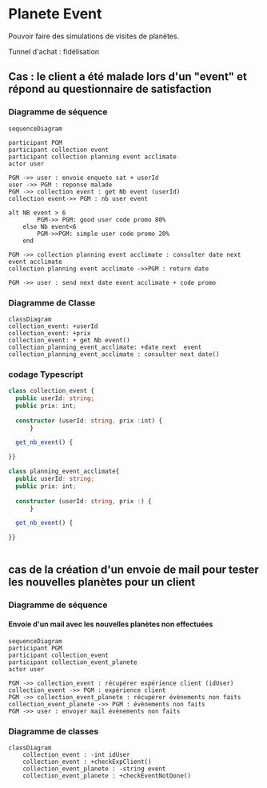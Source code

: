 # Planete Event

Pouvoir faire des simulations de visites de planètes.

Tunnel d'achat : fidélisation

## Cas : le client a été malade lors d'un "event" et répond au questionnaire de satisfaction

### Diagramme de séquence

```mermaid
sequenceDiagram

participant PGM 
participant collection event
participant collection planning event acclimate
actor user

PGM ->> user : envoie enquete sat + userId
user ->> PGM : reponse malade
PGM ->> collection event : get Nb event (userId)
collection event->> PGM : nb user event 

alt NB event > 6
        PGM->> PGM: good user code promo 80%
    else Nb event<6
        PGM->>PGM: simple user code promo 20%
    end

PGM ->> collection planning event acclimate : consulter date next event acclimate
collection planning event acclimate ->>PGM : return date

PGM ->> user : send next date event acclimate + code promo
```

### Diagramme de Classe

```mermaid
classDiagram
collection_event: +userId
collection_event: +prix
collection_event: + get Nb event()
collection_planning_event_acclimate: +date next  event
collection_planning_event_acclimate : consulter next date()
```

### codage Typescript

``` typescript
class collection_event {
  public userId: string;
  public prix: int;
 
  constructor (userId: string, prix :int) {
      }

  get_nb_event() {

}}

class planning_event_acclimate{
  public userId: string;
  public prix: int;
 
  constructor (userId: string, prix :) {
      }

  get_nb_event() {

}}
 
```

## cas de la création d'un envoie de mail pour tester les nouvelles planètes pour un client 

### Diagramme de séquence
 
#### Envoie d'un mail avec les nouvelles planètes non effectuées
 
``` mermaid
sequenceDiagram
participant PGM
participant collection_event
participant collection_event_planete
actor user
 
PGM ->> collection_event : récupérer expérience client (idUser)
collection_event ->> PGM : expérience client
PGM ->> collection_event_planete : récupérer évènements non faits
collection_event_planete ->> PGM : évènements non faits
PGM ->> user : envoyer mail évènements non faits
```
 
### Diagramme de classes
 
``` mermaid
classDiagram
    collection_event : -int idUser
    collection_event : +checkExpClient()
    collection_event_planete : -string event
    collection_event_planete : +checkEventNotDone()
```